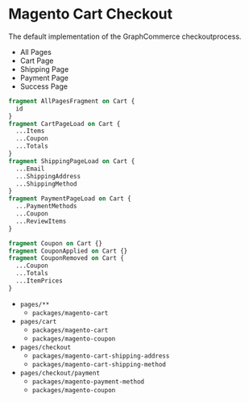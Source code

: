 # Magento Cart Checkout

The default implementation of the GraphCommerce checkoutprocess.

- All Pages
- Cart Page
- Shipping Page
- Payment Page
- Success Page

```graphql
fragment AllPagesFragment on Cart {
  id
}
fragment CartPageLoad on Cart {
  ...Items
  ...Coupon
  ...Totals
}
fragment ShippingPageLoad on Cart {
  ...Email
  ...ShippingAddress
  ...ShippingMethod
}
fragment PaymentPageLoad on Cart {
  ...PaymentMethods
  ...Coupon
  ...ReviewItems
}
```

```graphql
fragment Coupon on Cart {}
fragment CouponApplied on Cart {}
fragment CouponRemoved on Cart {
  ...Coupon
  ...Totals
  ...ItemPrices
}
```

- `pages/**`
  - `packages/magento-cart`
- `pages/cart`
  - `packages/magento-cart`
  - `packages/magento-coupon`
- `pages/checkout`
  - `packages/magento-cart-shipping-address`
  - `packages/magento-cart-shipping-method`
- `pages/checkout/payment`
  - `packages/magento-payment-method`
  - `packages/magento-coupon`

```

```

